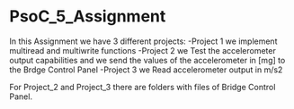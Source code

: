 # PsoC_5_Assignment

In this Assignment we have 3 different projects:
-Project 1 we implement multiread and multiwrite functions
-Project 2 we Test the accelerometer output capabilities and 
 we send the values of the accelerometer in [mg] to the Brdge
 Control Panel
-Project 3 we Read accelerometer output in m/s2

For Project_2 and Project_3 there are folders with files of 
Bridge Control Panel.
